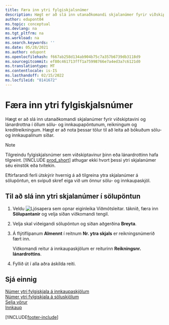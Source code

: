 ```yaml
---
title: Færa inn ytri fylgiskjalsnúmer
description: Hægt er að slá inn utanaðkomandi skjalanúmer fyrir viðskiptavini og lánardrottna í öllum sölu- og innkaupapöntunum, reikningum og kreditreikningum. Hægt er að nota þessar tölur til að leita að bókuðum sölu- og innkaupalínum síðar.
author: edupont04
ms.topic: conceptual
ms.devlang: na
ms.tgt_pltfrm: na
ms.workload: na
ms.search.keywords: ''
ms.date: 05/28/2021
ms.author: edupont
ms.openlocfilehash: f667ab258d134ab904b75c7a357b6739db3118d9
ms.sourcegitcommit: ef80c461713fff1a75998766e7a4ed3a7c6121d0
ms.translationtype: MT
ms.contentlocale: is-IS
ms.lasthandoff: 02/15/2022
ms.locfileid: "8141672"
---
```

# <a name="enter-external-document-numbers"></a>Færa inn ytri fylgiskjalsnúmer

Hægt er að slá inn utanaðkomandi skjalanúmer fyrir viðskiptavini og lánardrottna í öllum sölu- og innkaupapöntunum, reikningum og kreditreikningum. Hægt er að nota þessar tölur til að leita að bókuðum sölu- og innkaupalínum síðar.  

> [!NOTE]
> Tilgreindu fylgiskjalsnúmer sem viðskiptavinur þinn eða lánardrottinn hafa tilgreint. [!INCLUDE [prod_short](includes/prod_short.md)] athugar ekki hvort þessi ytri skjalanúmer séu einstök eða tvítekin.

Eftirfarandi ferli útskýrir hvernig á að tilgreina ytra skjalanúmer á sölupöntun, en svipuð skref eiga við um önnur sölu- og innkaupaskjöl.

## <a name="to-enter-external-document-numbers-in-a-sales-order"></a>Til að slá inn ytri skjalanúmer í sölupöntun  

1. Veldu ![Ljósapera sem opnar eiginleika Viðmótsleitar.](media/ui-search/search_small.png "Segðu mér hvað þú vilt gera") táknið, færa inn **Sölupantanir** og velja síðan viðkomandi tengil.  
2. Velja skal viðeigandi sölupöntun og síðan aðgerðina **Breyta**.  
3. Á flýtiflipanum **Almennt** í reitnum **Nr. ytra skjals** er reikningsnúmerið fært inn.  

    Viðkomandi reitur á innkaupaskjölum er reiturinn **Reikningsnr. lánardrottins**.
4. Fyllið út í alla aðra áskilda reiti.  

## <a name="see-also"></a>Sjá einnig

[Númer ytri fylgiskjala á innkaupaskjölum](purchasing-ext-doc-no.md)  
[Númer ytri fylgiskjala á söluskjölum](sales-how-invoice-sales.md#external-document-numbers)  
[Selja vörur](sales-how-sell-products.md)  
[Innkaup](purchasing-manage-purchasing.md)  

[!INCLUDE[footer-include](includes/footer-banner.md)]